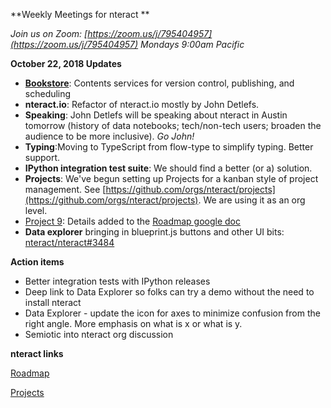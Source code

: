 **Weekly Meetings for nteract **

_Join us on Zoom: [https://zoom.us/j/795404957](https://zoom.us/j/795404957)  Mondays 9:00am Pacific_

**October 22, 2018 Updates**

*   **[Bookstore](https://github.com/nteract/bookstore)**: Contents services for version control, publishing, and scheduling
*   **nteract.io**: Refactor of nteract.io mostly by John Detlefs. 
*   **Speaking**: John Detlefs will be speaking about nteract in Austin tomorrow (history of data notebooks; tech/non-tech users; broaden the audience to be more inclusive). _Go John!_
*   **Typing**:Moving to TypeScript from flow-type to simplify typing. Better support.
*   **IPython integration test suite**: We should find a better (or a) solution.
*   **Projects**: We've begun setting up Projects for a kanban style of project management. See [https://github.com/orgs/nteract/projects](https://github.com/orgs/nteract/projects). We are using it as an org level.
*   [Project 9](https://github.com/orgs/nteract/projects/9): Details added to the [Roadmap google doc](https://docs.google.com/document/d/1YDixHwNCWoPDUKeAmlR3q5c6ty1YklXuL2z53pL2lN4/edit)
*   **Data explorer** bringing in blueprint.js buttons and other UI bits: [nteract/nteract#3484](https://github.com/nteract/nteract/pull/3484)

**Action items**

*   Better integration tests with IPython releases
*   Deep link to Data Explorer so folks can try a demo without the need to install nteract
*   Data Explorer - update the icon for axes to minimize confusion from the right angle. More emphasis on what is x or what is y.
*   Semiotic into nteract org discussion

**nteract links**

[Roadmap](https://docs.google.com/document/d/1YDixHwNCWoPDUKeAmlR3q5c6ty1YklXuL2z53pL2lN4/edit)

[Projects](https://github.com/orgs/nteract/projects) 
